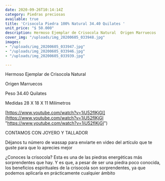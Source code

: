 ```yaml
---
date: 2020-09-26T10:14:14Z
category: Piedras preciosas
available: true
title: 'Crisocola Piedra 100% Natural 34.40 Quilates '
unit_price: "$ 50.000"
description: Hermoso Ejemplar de Crisocola Natural  Origen Marruecos
cover_img: "/uploads/img_20200605_033948.jpg"
images:
- "/uploads/img_20200605_033947.jpg"
- "/uploads/img_20200605_033946.jpg"
- "/uploads/img_20200605_033939.jpg"

---
```

Hermoso Ejemplar de Crisocola Natural

Origen Marruecos

Peso 34.40 Quilates

Medidas 28 X 18 X 11 Milímetros

[https://www.youtube.com/watch?v=1iU52flKjGI](https://www.youtube.com/watch?v=1iU52flKjGI "https://www.youtube.com/watch?v=1iU52flKjGI")

CONTAMOS CON JOYERO Y TALLADOR

Déjanos tu número de wassap para enviarte en video del artículo que te guste para que lo aprecies mejor

¿Conoces la crisocola? Esta es una de las piedras energéticas más sorprendentes que hay. Y es que, a pesar de ser una piedra poco conocida, los beneficios espirituales de la crisocola son sorprendentes, ya que podemos aplicarla en prácticamente cualquier ámbito